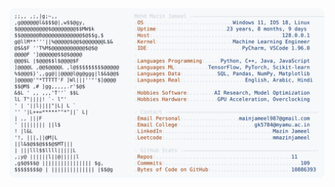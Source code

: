 <picture>
  <source srcset="https://raw.githubusercontent.com/mmazinjameel/mmazinjameel/main/dark_mode.svg?v=1752516993" media="(prefers-color-scheme: dark)">
  <img src="https://raw.githubusercontent.com/mmazinjameel/mmazinjameel/main/light_mode.svg?v=1752516993">
</picture>
